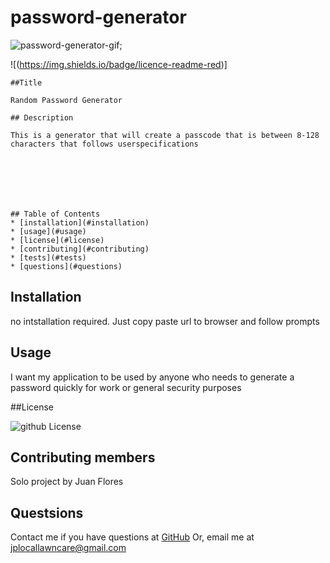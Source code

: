 # password-generator
  ![password-generator-gif](./img/password-generator.gif);

![(https://img.shields.io/badge/licence-readme-red)]
    
    ##Title
     
    Random Password Generator

    ## Description

    This is a generator that will create a passcode that is between 8-128 characters that follows userspecifications

    

    



    ## Table of Contents
    * [installation](#installation)
    * [usage](#usage)
    * [license](#license)
    * [contributing](#contributing)
    * [tests](#tests)
    * [questions](#questions)
    

  ## Installation
  
  no intstallation required.  Just copy paste url to browser and follow prompts

  ## Usage

  I want my application to be used by anyone who needs to generate a password quickly for work or general security purposes

  ##License

  ![github License](https://img.shields.io/badge/licence--red.svg)

  ## Contributing members
  Solo project by Juan Flores

  

  ## Questsions

  Contact me if you have questions at [GitHub](hittp:github.com/EASYMAK777) Or, email me at jplocallawncare@gmail.com

    